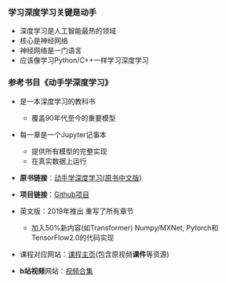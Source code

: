 ### 学习深度学习关键是动手

 - 深度学习是人工智能最热的领域
 - 核心是神经网络
 - 神经网络是一门语言
 - 应该像学习Python/C++一样学习深度学习

 ### 参考书目《动手学深度学习》

 - 是一本深度学习的教科书
   - 覆盖90年代至今的重要模型

  - 每一章是一个Jupyter记事本
    - 提供所有模型的完整实现
    - 在真实数据上运行

  - **原书链接**：[动手学深度学习(原书中文版)](https://zh.d2l.ai/)

   - **项目链接**：[Github项目](https://github.com/d2l-ai/d2l-zh)

   

   - 英文版：2019年推出
     重写了所有章节

        - 加入50%新内容(如Transformer)
          Numpy/MXNet, Pytorch和TensorFlow2.0的代码实现

          

 - 课程对应网站：[课程主页](https://courses.d2l.ai/zh-v2/)(包含原视频**课件**等资源)

- **b站视频**网站：[视频合集](https://space.bilibili.com/1567748478/channel/seriesdetail?sid=358497)
